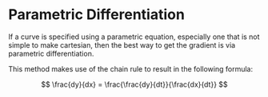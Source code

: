 # Parametric Differentiation
If a curve is specified using a parametric equation, especially one that is not simple to make cartesian, then the best way to get the gradient is via parametric differentiation. 

This method makes use of the chain rule to result in the following formula:

$$ \frac{dy}{dx} = \frac{\frac{dy}{dt}}{\frac{dx}{dt}} $$
